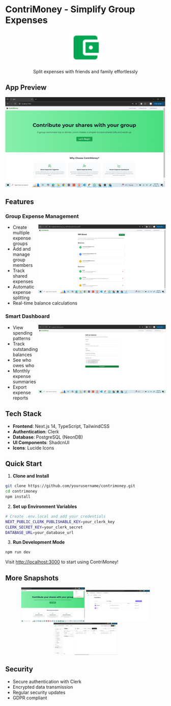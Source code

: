 # ContriMoney - Simplify Group Expenses

<div align="center">
  <img src="public/icon.svg" alt="ContriMoney Logo" width="100"/>
  <p>Split expenses with friends and family effortlessly</p>
</div>

## App Preview

<div align="center">
  <img src="/app/images/Homepage.png" alt="Home Page" width="600"/>
</div>

## Features

### Group Expense Management
<img src="/app/images/Group expense.PNG" alt="Group and their expenses" width="400" align="right"/>

- Create multiple expense groups
- Add and manage group members
- Track shared expenses
- Automatic expense splitting
- Real-time balance calculations

### Smart Dashboard
<img src="/app/images/Add expense.PNG" alt="Add Expense" width="400" align="right"/>

- View spending patterns
- Track outstanding balances
- See who owes who
- Monthly expense summaries
- Export expense reports

## Tech Stack

- **Frontend**: Next.js 14, TypeScript, TailwindCSS
- **Authentication**: Clerk
- **Database**: PostgreSQL (NeonDB)
- **UI Components**: ShadcnUI
- **Icons**: Lucide Icons

## Quick Start

1. **Clone and Install**
```bash
git clone https://github.com/yourusername/contrimoney.git
cd contrimoney
npm install
```

2. **Set up Environment Variables**
```bash
# Create .env.local and add your credentials
NEXT_PUBLIC_CLERK_PUBLISHABLE_KEY=your_clerk_key
CLERK_SECRET_KEY=your_clerk_secret
DATABASE_URL=your_database_url
```

3. **Run Development Mode**
```bash
npm run dev
```

Visit [http://localhost:3000](http://localhost:3000) to start using ContriMoney!

## More Snapshots

<div align="center">
  <img src="/app/images/Auth management.PNG" alt="User based dashboard" width="200"/>
  <img src="/app/images/Auth-clerk-manage.PNG" alt="Auth clerk management" width="200"/>
  <img src="/app/images/NeonDb Setup.png" alt="Database table" width="200"/>
</div>

## Security

- Secure authentication with Clerk
- Encrypted data transmission
- Regular security updates
- GDPR compliant

